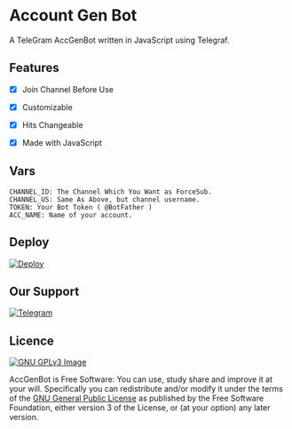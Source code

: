 
# Account Gen Bot
A TeleGram AccGenBot written in JavaScript using Telegraf.

## Features
* [x] Join Channel Before Use
* [x] Customizable
* [x] Hits Changeable
* [x] Made with JavaScript


## Vars
```
CHANNEL_ID: The Channel Which You Want as ForceSub.
CHANNEL_US: Same As Above, but channel username.
TOKEN: Your Bot Token ( @BotFather )
ACC_NAME: Name of your account.
```

## Deploy
<p>
<a href="https://heroku.com/deploy">
  <img src="https://www.herokucdn.com/deploy/button.svg" alt="Deploy">
</a>
 </p>

## Our Support
[![Telegram](https://img.shields.io/badge/telegram-1b77FF.svg?style=for-the-badge&logo=telegram)](https://t.me/TheTeleGramSupportChat)

## Licence
[![GNU GPLv3 Image](https://www.gnu.org/graphics/gplv3-127x51.png)](http://www.gnu.org/licenses/gpl-3.0.en.html)

AccGenBot is Free Software: You can use, study share and improve it at your
will. Specifically you can redistribute and/or modify it under the terms of the
[GNU General Public License](https://www.gnu.org/licenses/gpl.html) as
published by the Free Software Foundation, either version 3 of the License, or
(at your option) any later version.
